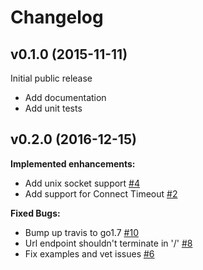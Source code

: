 # Changelog

## v0.1.0 (2015-11-11)

Initial public release

- Add documentation
- Add unit tests

## v0.2.0 (2016-12-15)

**Implemented enhancements:**
- Add unix socket support [\#4](https://github.com/aristanetworks/goeapi/issues/4)
- Add support for Connect Timeout [\#2]( https://github.com/aristanetworks/goeapi/issues/2)


**Fixed Bugs:**
- Bump up travis to go1.7 [\#10](https://github.com/aristanetworks/goeapi/issues/10)
- Url endpoint shouldn't terminate in '/' [\#8]( https://github.com/aristanetworks/goeapi/issues/8)
- Fix examples and vet issues [\#6]( https://github.com/aristanetworks/goeapi/issues/6)
